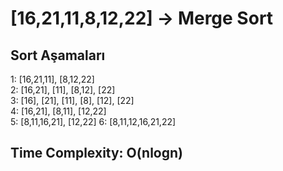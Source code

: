 # [16,21,11,8,12,22] -> Merge Sort

## Sort Aşamaları
1: [16,21,11], [8,12,22]<br>
2: [16,21], [11], [8,12], [22]<br>
3: [16], [21], [11], [8], [12], [22]<br>
4: [16,21], [8,11], [12,22]<br>
5: [8,11,16,21], [12,22]
6: [8,11,12,16,21,22]

## Time Complexity: O(nlogn)